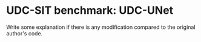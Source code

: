 # UDC-SIT benchmark: UDC-UNet

Write some explanation if there is any modification compared to the original author's code.
